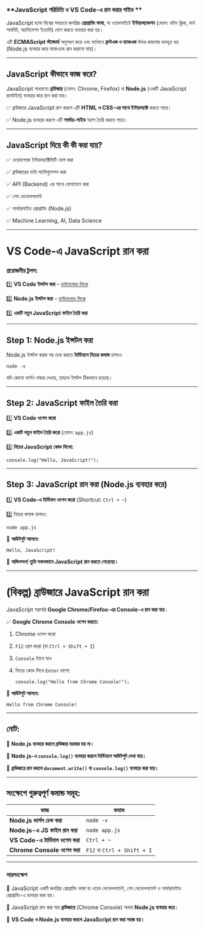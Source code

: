 ### **JavaScript পরিচিতি ও VS Code-এ রান করার গাইড **

JavaScript হলো বিশ্বের সবচেয়ে জনপ্রিয় **প্রোগ্রামিং ভাষা**, যা ওয়েবসাইটে **ইন্টারঅ্যাকশন** (যেমন: বাটন ক্লিক, ফর্ম সাবমিট, অ্যানিমেশন ইত্যাদি) যোগ করতে ব্যবহার করা হয়।

এটি **ECMAScript স্ট্যান্ডার্ড** অনুসরণ করে এবং বর্তমানে **ফ্রন্টএন্ড ও ব্যাকএন্ড** উভয় জায়গায় ব্যবহৃত হয় (Node.js ব্যবহার করে ব্যাকএন্ডে রান করানো যায়)।

---

## **JavaScript কীভাবে কাজ করে?**

JavaScript সাধারণত **ব্রাউজার** (যেমন: Chrome, Firefox) বা **Node.js** (একটি JavaScript রানটাইম) ব্যবহার করে রান করা যায়।

✅ ব্রাউজারে JavaScript রান করলে এটি **HTML ও CSS-এর সাথে ইন্টারঅ্যাক্ট** করতে পারে।

✅ Node.js ব্যবহার করলে এটি **সার্ভার-সাইড** অ্যাপ তৈরি করতে পারে।

---

## **JavaScript দিয়ে কী কী করা যায়?**

✅ ওয়েবপেজে ইন্টারঅ্যাক্টিভিটি যোগ করা

✅ ব্রাউজারের ডাটা ম্যানিপুলেশন করা

✅ API (Backend) এর সাথে যোগাযোগ করা

✅ গেম ডেভেলপমেন্ট

✅ সার্ভারসাইড প্রোগ্রামিং (Node.js)

✅ Machine Learning, AI, Data Science

---

# **VS Code-এ JavaScript রান করা**

### **প্রয়োজনীয় টুলস:**

1️⃣ **VS Code ইন্সটল করা** – [ডাউনলোড লিংক](https://code.visualstudio.com/)

2️⃣ **Node.js ইন্সটল করা** – [ডাউনলোড লিংক](https://nodejs.org/)

3️⃣ **একটি নতুন JavaScript ফাইল তৈরি করা**

---

## **Step 1: Node.js ইন্সটল করা**

Node.js ইন্সটল করার পর চেক করতে **টার্মিনালে নিচের কমান্ড** চালাও:

```
node -v
```

যদি কোনো ভার্সন নাম্বার দেখায়, তাহলে ইন্সটল ঠিকভাবে হয়েছে।

---

## **Step 2: JavaScript ফাইল তৈরি করা**

1️⃣ **VS Code ওপেন করো**

2️⃣ **একটি নতুন ফাইল তৈরি করো** (যেমন: `app.js`)

3️⃣ **নিচের JavaScript কোড লিখো:**

```
console.log("Hello, JavaScript!");
```

---

## **Step 3: JavaScript রান করা (Node.js ব্যবহার করে)**

1️⃣ **VS Code-এ টার্মিনাল ওপেন করো** (Shortcut: `Ctrl + ~`)

2️⃣ নিচের কমান্ড চালাও:

```
node app.js
```

📌 **আউটপুট আসবে:**

```
Hello, JavaScript!
```

🎉 **অভিনন্দন! তুমি সফলভাবে JavaScript রান করতে পেরেছো।**

---

# **(বিকল্প) ব্রাউজারে JavaScript রান করা**

JavaScript সরাসরি **Google Chrome/Firefox-এর Console-এ রান করা যায়**।

✅ **Google Chrome Console ওপেন করতে:**

1. Chrome ওপেন করো
2. `F12` প্রেস করো (বা `Ctrl + Shift + I`)
3. `Console` ট্যাবে যাও
4. নিচের কোড লিখে `Enter` চাপো:
    
    ```
    console.log("Hello from Chrome Console!");
    ```
    

📌 **আউটপুট আসবে:**

```
Hello from Chrome Console!
```

---

## **নোট:**

🔹 **Node.js ব্যবহার করলে ব্রাউজার দরকার হয় না।**

🔹 **Node.js-এ `console.log()` ব্যবহার করলে টার্মিনালে আউটপুট দেখা যায়।**

🔹 **ব্রাউজারে রান করলে `document.write()` বা `console.log()` ব্যবহার করা যায়।**

---

## **সংক্ষেপে গুরুত্বপূর্ণ কমান্ড সমূহ:**

| কাজ | কমান্ড |
| --- | --- |
| **Node.js ভার্সন চেক করা** | `node -v` |
| **Node.js-এ JS ফাইল রান করা** | `node app.js` |
| **VS Code-এ টার্মিনাল ওপেন করা** | `Ctrl + ~` |
| **Chrome Console ওপেন করা** | `F12` বা `Ctrl + Shift + I` |

---

### **সারসংক্ষেপ**

🔹 JavaScript একটি জনপ্রিয় প্রোগ্রামিং ভাষা যা ওয়েব ডেভেলপমেন্ট, গেম ডেভেলপমেন্ট ও সার্ভারসাইড প্রোগ্রামিং-এ ব্যবহার করা হয়।

🔹 JavaScript রান করা যায় **ব্রাউজারে** (Chrome Console) অথবা **Node.js ব্যবহার করে**।

🔹 **VS Code ও Node.js ব্যবহার করলে JavaScript রান করা সহজ হয়।**
